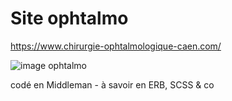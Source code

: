 # Site ophtalmo
https://www.chirurgie-ophtalmologique-caen.com/

![image ophtalmo](https://cdn.lelynx.fr/wp-content/uploads/2016/07/ophtalmo-patient-homme.jpg)

codé en Middleman - à savoir en ERB, SCSS &amp; co
